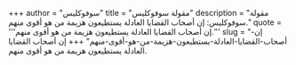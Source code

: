 +++
author = "سوفوكليس"
title = "مقولة سوفوكليس"
description = "مقولة سوفوكليس: إن أصحاب القضايا العادلة يستطيعون هزيمة من هو أقوى منهم."
quote = '''إن أصحاب القضايا العادلة يستطيعون هزيمة من هو أقوى منهم.''' 
slug = "إن-أصحاب-القضايا-العادلة-يستطيعون-هزيمة-من-هو-أقوى-منهم"
+++
إن أصحاب القضايا العادلة يستطيعون هزيمة من هو أقوى منهم.
